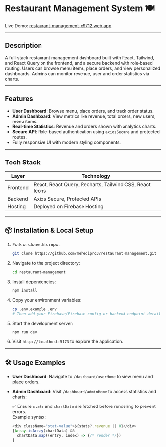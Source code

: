 # Restaurant Management System 🍽️

Live Demo: [restaurant-management-c9712.web.app](https://restaurant-management-c9712.web.app/)

---

## Description

A full‑stack restaurant management dashboard built with React, Tailwind, and React Query on the frontend, and a secure backend with role‑based routing. Users can browse menu items, place orders, and view personalized dashboards. Admins can monitor revenue, user and order statistics via charts.

---

## Features

- **User Dashboard**: Browse menu, place orders, and track order status.
- **Admin Dashboard**: View metrics like revenue, total orders, new users, menu items.
- **Real‑time Statistics**: Revenue and orders shown with analytics charts.
- **Secure API**: Role-based authentication using `axiosSecure` and protected routes.
- Fully responsive UI with modern styling components.

---

## Tech Stack

| Layer         | Technology              |
|---------------|-------------------------|
| Frontend      | React, React Query, Recharts, Tailwind CSS, React Icons |
| Backend       | Axios Secure, Protected APIs |
| Hosting       | Deployed on Firebase Hosting |

---

## 📦 Installation & Local Setup

1. Fork or clone this repo:
    ```bash
    git clone https://github.com/mehedipro3/restaurant-management.git
    ```
2. Navigate to the project directory:
    ```bash
    cd restaurant-management
    ```
3. Install dependencies:
    ```bash
    npm install
    ```
4. Copy your environment variables:
    ```bash
    cp .env.example .env
    # Then add your Firebase/Firebase config or backend endpoint details
    ```
5. Start the development server:
    ```bash
    npm run dev
    ```
6. Visit `http://localhost:5173` to explore the application.

---

## 🛠️ Usage Examples

- **User Dashboard**: Navigate to `/dashboard/userHome` to view menu and place orders.
- **Admin Dashboard**: Visit `/dashboard/adminHome` to access statistics and charts:
  
  ✅ Ensure `stats` and `chartData` are fetched before rendering to prevent errors.  
  Example syntax:
  ```js
  <div className="stat-value">${stats?.revenue || 0}</div>
  {Array.isArray(chartData) &&
    chartData.map((entry, index) => {/* render */})
  }
